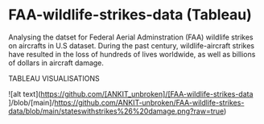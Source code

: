 # FAA-wildlife-strikes-data (Tableau)
Analysing the datset for Federal Aerial Adminstration (FAA) wildlife strikes on aircrafts  in U.S dataset.
During the past century, wildlife-aircraft strikes have resulted in the loss of hundreds of lives worldwide, as well as billions of dollars in aircraft damage. 


TABLEAU VISUALISATIONS


![alt text](https://github.com/[ANKIT_unbroken]/[FAA-wildlife-strikes-data
]/blob/[main]/https://github.com/ANKIT-unbroken/FAA-wildlife-strikes-data/blob/main/stateswithstrikes%26%20damage.png?raw=true)

